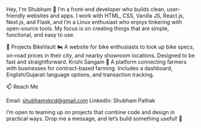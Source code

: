 Hey, I'm Shubham 👋
I’m a front-end developer who builds clean, user-friendly websites and apps. I work with HTML, CSS, Vanilla JS, React.js, Next.js, and Flask, and I’m a Linux enthusiast who enjoys tinkering with open-source tools. My focus is on creating things that are simple, functional, and easy to use.

🌟 Projects
BikeVault 🏍️
A website for bike enthusiasts to look up bike specs, on-road prices in their city, and nearby showroom locations. Designed to be fast and straightforward.
Krishi Sangam 🌾
A platform connecting farmers with businesses for contract-based farming. Includes a dashboard, English/Gujarati language options, and transaction tracking.

📫 Reach Me

Email: shubhamxkcd@gmail.com
LinkedIn: Shubham Pathak


I’m open to teaming up on projects that combine code and design in practical ways. Drop me a message, and let’s build something useful! 🌱




<!---
shubham-pathak1/shubham-pathak1 is a ✨ special ✨ repository because its `README.md` (this file) appears on your GitHub profile.
You can click the Preview link to take a look at your changes.
--->
